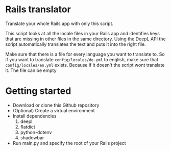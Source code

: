 # Rails translator
Translate your whole Rails app with only this script.

This script looks at all the locale files in your Rails app and identifies keys that are missing in other files in the same directory.
Using the DeepL API the script automatically translates the text and puts it into the right file.

Make sure that there is a file for every language you want to translate to. So if you want to translate `config/locales/de.yml` to english, make sure that `config/locales/en.yml` exists. Because if it doesn't the script wont translate it. The file can be empty

# Getting started
- Download or clone this Github repository
- (Optional) Create a virtual environment
- Install dependencies
    1. deepl
    2. flatdict
    3. python-dotenv
    4. shadowbar
- Run main.py and specify the root of your Rails project